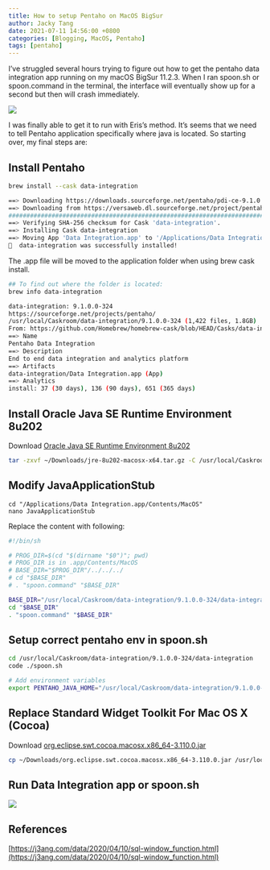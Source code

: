 ```yaml
---
title: How to setup Pentaho on MacOS BigSur
author: Jacky Tang
date: 2021-07-11 14:56:00 +0800
categories: [Blogging, MacOS, Pentaho]
tags: [pentaho]
---
```


I’ve struggled several hours trying to figure out how to get the pentaho data integration app running on my macOS BigSur 11.2.3. When I ran spoon.sh or spoon.command in the terminal, the interface will eventually show up for a second but then will crash immediately.

![](https://cdn.jsdelivr.net/gh/jackytang/jackytang.github.io@gh-pages/assets/img/post/2021/pentaho-1.png)

I was finally able to get it to run with Eris’s method. It’s seems that we need to tell Pentaho application specifically where java is located. So starting over, my final steps are:

## Install Pentaho

```bash
brew install --cask data-integration
```

```bash
==> Downloading https://downloads.sourceforge.net/pentaho/pdi-ce-9.1.0.0-324.zip
==> Downloading from https://versaweb.dl.sourceforge.net/project/pentaho/Pentaho
######################################################################## 100.0%
==> Verifying SHA-256 checksum for Cask 'data-integration'.
==> Installing Cask data-integration
==> Moving App 'Data Integration.app' to '/Applications/Data Integration.app'.
🍺  data-integration was successfully installed!
```

The .app file will be moved to the application folder when using brew cask install.

```bash
## To find out where the folder is located:
brew info data-integration
```

```bash
data-integration: 9.1.0.0-324
https://sourceforge.net/projects/pentaho/
/usr/local/Caskroom/data-integration/9.1.0.0-324 (1,422 files, 1.8GB)
From: https://github.com/Homebrew/homebrew-cask/blob/HEAD/Casks/data-integration.rb
==> Name
Pentaho Data Integration
==> Description
End to end data integration and analytics platform
==> Artifacts
data-integration/Data Integration.app (App)
==> Analytics
install: 37 (30 days), 136 (90 days), 651 (365 days)
```

## Install Oracle Java SE Runtime Environment 8u202

Download [Oracle Java SE Runtime Environment 8u202](https://www.oracle.com/java/technologies/javase/javase8-archive-downloads.html)

```bash
tar -zxvf ~/Downloads/jre-8u202-macosx-x64.tar.gz -C /usr/local/Caskroom/data-integration/9.1.0.0-324/data-integration/
```

## Modify JavaApplicationStub

```
cd "/Applications/Data Integration.app/Contents/MacOS"
nano JavaApplicationStub
```

Replace the content with following:

```bash
#!/bin/sh

# PROG_DIR=$(cd "$(dirname "$0")"; pwd)
# PROG_DIR is in .app/Contents/MacOS
# BASE_DIR="$PROG_DIR"/../../../
# cd "$BASE_DIR"
# . "spoon.command" "$BASE_DIR"

BASE_DIR="/usr/local/Caskroom/data-integration/9.1.0.0-324/data-integration"
cd "$BASE_DIR"
. "spoon.command" "$BASE_DIR"
```

## Setup correct pentaho env in spoon.sh

```bash
cd /usr/local/Caskroom/data-integration/9.1.0.0-324/data-integration 
code ./spoon.sh
```

```bash
# Add environment variables
export PENTAHO_JAVA_HOME="/usr/local/Caskroom/data-integration/9.1.0.0-324/data-integration/jre1.8.0_202.jre/Contents/Home/"
```

## Replace Standard Widget Toolkit For Mac OS X (Cocoa)

Download [org.eclipse.swt.cocoa.macosx.x86_64-3.110.0.jar](https://repo1.maven.org/maven2/org/eclipse/platform/org.eclipse.swt.cocoa.macosx.x86_64/3.110.0/org.eclipse.swt.cocoa.macosx.x86_64-3.110.0.jar)

```bash
cp ~/Downloads/org.eclipse.swt.cocoa.macosx.x86_64-3.110.0.jar /usr/local/Caskroom/data-integration/9.1.0.0-324/data-integration/libswt/osx64/swt.jar
```

## Run Data Integration app or spoon.sh

![](https://cdn.jsdelivr.net/gh/jackytang/jackytang.github.io@gh-pages/assets/img/post/2021/pentaho-2.png)

## References

[https://j3ang.com/data/2020/04/10/sql-window_function.html](https://j3ang.com/data/2020/04/10/sql-window_function.html)

